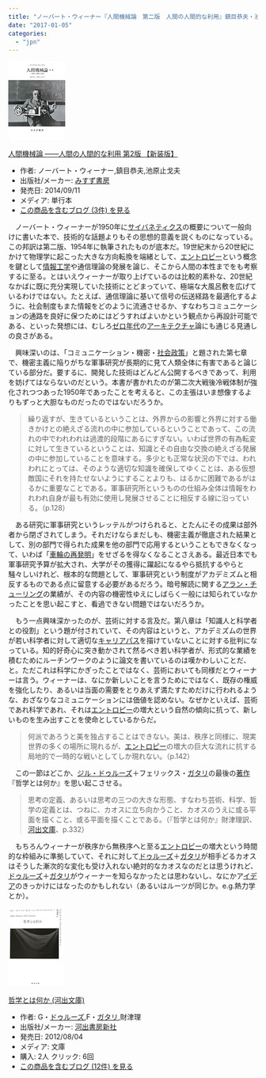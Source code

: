 ```yaml
---
title: "ノーバート・ウィーナー『人間機械論　第二版　人間の人間的な利用』鎮目恭夫・池原止戈夫"
date: "2017-01-05"
categories: 
  - "jpn"
---
```


[![人間機械論 ――人間の人間的な利用 第2版 【新装版】](images/51RhLhTCt8L._SL160_.jpg "人間機械論 ――人間の人間的な利用 第2版 【新装版】")](http://www.amazon.co.jp/exec/obidos/ASIN/462207883X/tortoisetau09-22/)

[人間機械論 ――人間の人間的な利用 第2版 【新装版】](http://www.amazon.co.jp/exec/obidos/ASIN/462207883X/tortoisetau09-22/)

- 作者: ノーバート・ウィーナー,鎮目恭夫,池原止戈夫
- 出版社/メーカー: [みすず書房](http://d.hatena.ne.jp/keyword/%A4%DF%A4%B9%A4%BA%BD%F1%CB%BC)
- 発売日: 2014/09/11
- メディア: 単行本
- [この商品を含むブログ (3件) を見る](http://d.hatena.ne.jp/asin/462207883X/tortoisetau09-22)

　ノーバート・ウィーナーが1950年に[サイバネティクス](http://d.hatena.ne.jp/keyword/%A5%B5%A5%A4%A5%D0%A5%CD%A5%C6%A5%A3%A5%AF%A5%B9)の概要について一般向けに書いた本で、技術的な話題よりもその思想的意義を説くものになっている。この邦訳は第二版、1954年に執筆されたものが底本だ。19世紀末から20世紀にかけて物理学に起こった大きな方向転換を端緒として、[エントロピー](http://d.hatena.ne.jp/keyword/%A5%A8%A5%F3%A5%C8%A5%ED%A5%D4%A1%BC)という概念を鍵として[情報工学](http://d.hatena.ne.jp/keyword/%BE%F0%CA%F3%B9%A9%B3%D8)や通信理論の発展を論じ、そこから人間の本性までをも考察するに至る。とはいえウィーナーが取り上げているのは比較的素朴な、20世紀なかばに既に充分実現していた技術にとどまっていて、極端な大風呂敷を広げているわけではない。たとえば、通信理論に基いて信号の伝送経路を最適化するように、社会制度もまた情報をどのように流通させるか、すなわちコミュニケーションの通路を良好に保つためにはどうすればよいかという観点から再設計可能である、といった発想には、むしろ[ゼロ年代](http://d.hatena.ne.jp/keyword/%A5%BC%A5%ED%C7%AF%C2%E5)の[アーキテクチャ](http://d.hatena.ne.jp/keyword/%A5%A2%A1%BC%A5%AD%A5%C6%A5%AF%A5%C1%A5%E3)論にも通じる見通しの良さがある。

　興味深いのは、「コミュニケーション・機密・[社会政策](http://d.hatena.ne.jp/keyword/%BC%D2%B2%F1%C0%AF%BA%F6)」と題された第七章で、機密主義に陥りがちな軍事研究が長期的に見て人類全体に有害であると論じている部分だ。要するに、開発した技術はどんどん公開するべきであって、利用を妨げてはならないのだという。本書が書かれたのが第二次大戦後冷戦体制が強化されつつあった1950年であったことを考えると、この主張はいま想像するよりもずっと大胆なものだったのではないだろうか。

> 繰り返すが、生きているということは、外界からの影響と外界に対する働きかけとの絶えざる流れの中に参加しているということであって、この流れの中でわれわれは過渡的段階にあるにすぎない。いわば世界の有為転変に対して生きているということは、知識とその自由な交換の絶えざる発展の中に参加していることを意味する。多少とも正常な状況の下では、われわれにとっては、そのような適切な知識を確保してゆくことは、ある仮想敵国にそれを持たせないようにすることよりも、はるかに困難であるがはるかに重要なことである。軍事研究所というものの仕組み全体は情報をわれわれ自身が最も有効に使用し発展させることに相反する線に沿っている。（p.128）

　ある研究に軍事研究というレッテルがつけられると、とたんにその成果は部外者から閉ざされてしまう。それだけならまだしも、機密主義が徹底された結果として、別の部門で得られた成果を他の部門で応用するということもできなくなって、いわば「[車輪の再発明](http://d.hatena.ne.jp/keyword/%BC%D6%CE%D8%A4%CE%BA%C6%C8%AF%CC%C0)」をせざるを得なくなることさえある。最近日本でも軍事研究予算が拡大され、大学がその獲得に躍起になるやら抵抗するやらと騒々しいけれど、根本的な問題として、軍事研究という制度がアカデミズムと相反するものである点に留意する必要があるだろう。暗号解読に関する[アラン・チューリング](http://d.hatena.ne.jp/keyword/%A5%A2%A5%E9%A5%F3%A1%A6%A5%C1%A5%E5%A1%BC%A5%EA%A5%F3%A5%B0)の業績が、その内容の機密性ゆえにしばらく一般には知られていなかったことを思い起こすと、看過できない問題ではないだろうか。

　もう一点興味深かったのが、芸術に対する言及だ。第八章は「知識人と科学者との役割」という題が付されていて、その内容はというと、アカデミズムの世界が若い科学者に対して適切な[キャリアパス](http://d.hatena.ne.jp/keyword/%A5%AD%A5%E3%A5%EA%A5%A2%A5%D1%A5%B9)を描けていないことに対する批判になっている。知的好奇心に突き動かされて然るべき若い科学者が、形式的な業績を積むためにルーチンワークのように論文を書いているのは嘆かわしいことだ、と。ただこれは科学にかぎったことではなく、芸術においても同様だとウィーナーは言う。ウィーナーは、なにか新しいことを言うためにではなく、既存の権威を強化したり、あるいは当面の需要をとりあえず満たすためだけに行われるような、おざなりなコミュニケーションには価値を認めない。なぜかといえば、芸術であれ科学であれ、それは[エントロピー](http://d.hatena.ne.jp/keyword/%A5%A8%A5%F3%A5%C8%A5%ED%A5%D4%A1%BC)の増大という自然の傾向に抗って、新しいものを生み出すことを使命としているからだ。

> 何派であろうと美を独占することはできない。美は、秩序と同様に、現実世界の多くの場所に現れるが、[エントロピー](http://d.hatena.ne.jp/keyword/%A5%A8%A5%F3%A5%C8%A5%ED%A5%D4%A1%BC)の増大の巨大な流れに抗する局地的で一時的な戦いとしてしか現れない。（p.142）

　この一節はどこか、[ジル・ドゥルーズ](http://d.hatena.ne.jp/keyword/%A5%B8%A5%EB%A1%A6%A5%C9%A5%A5%A5%EB%A1%BC%A5%BA)＋フェリックス・[ガタリ](http://d.hatena.ne.jp/keyword/%A5%AC%A5%BF%A5%EA)の最後の[著作](http://d.hatena.ne.jp/keyword/%C3%F8%BA%EE)『哲学とは何か』を思い起こさせる。

> 思考の定義、あるいは思考の三つの大きな形態、すなわち芸術、科学、哲学の定義とは、つねに、カオスに立ち向かうこと、カオスのうえに或る平面を描くこと、或る平面を描くことである。（『哲学とは何か』財津理訳、[河出文庫](http://d.hatena.ne.jp/keyword/%B2%CF%BD%D0%CA%B8%B8%CB)、p.332）

　もちろんウィーナーが秩序から無秩序へと至る[エントロピー](http://d.hatena.ne.jp/keyword/%A5%A8%A5%F3%A5%C8%A5%ED%A5%D4%A1%BC)の増大という時間的な枠組みに準拠していて、それに対して[ドゥルーズ](http://d.hatena.ne.jp/keyword/%A5%C9%A5%A5%A5%EB%A1%BC%A5%BA)＋[ガタリ](http://d.hatena.ne.jp/keyword/%A5%AC%A5%BF%A5%EA)が相手どるカオスはそうした漸次的な変化も受け入れない絶対的なカオスなのだとは思うけれど、[ドゥルーズ](http://d.hatena.ne.jp/keyword/%A5%C9%A5%A5%A5%EB%A1%BC%A5%BA)＋[ガタリ](http://d.hatena.ne.jp/keyword/%A5%AC%A5%BF%A5%EA)がウィーナーを知らなかったとは思わないし、なにかア[イデア](http://d.hatena.ne.jp/keyword/%A5%A4%A5%C7%A5%A2)のきっかけにはなったのかもしれない（あるいはルーツが同じか。e.g.熱力学とか）。

[![哲学とは何か (河出文庫)](images/41yQecS9maL._SL160_.jpg "哲学とは何か (河出文庫)")](http://www.amazon.co.jp/exec/obidos/ASIN/4309463754/tortoisetau09-22/)

[哲学とは何か (河出文庫)](http://www.amazon.co.jp/exec/obidos/ASIN/4309463754/tortoisetau09-22/)

- 作者: G・[ドゥルーズ](http://d.hatena.ne.jp/keyword/%A5%C9%A5%A5%A5%EB%A1%BC%A5%BA),F・[ガタリ](http://d.hatena.ne.jp/keyword/%A5%AC%A5%BF%A5%EA),財津理
- 出版社/メーカー: [河出書房新社](http://d.hatena.ne.jp/keyword/%B2%CF%BD%D0%BD%F1%CB%BC%BF%B7%BC%D2)
- 発売日: 2012/08/04
- メディア: 文庫
- 購入: 2人 クリック: 6回
- [この商品を含むブログ (12件) を見る](http://d.hatena.ne.jp/asin/4309463754/tortoisetau09-22)
